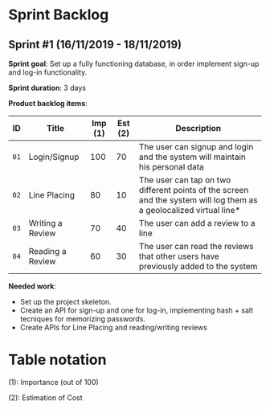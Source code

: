 # Sprint Backlog

## Sprint #1 (16/11/2019 - 18/11/2019)

**Sprint goal**: Set up a fully functioning database, in order implement sign-up and log-in functionality.

**Sprint duration**: 3 days

**Product backlog items**:

|   ID   |   Title                   | Imp (1) | Est (2) |   Description                 |
---------|---------------------------|---------|---------|--------------------------------
|  `01`  |   Login/Signup            |   100   |    70   |   The user can signup and login and the system will maintain his personal data |
|  `02`  |   Line Placing            |    80   |    10   |   The user can tap on two different points of the screen and the system will log them as a geolocalized virtual line* |
|  `03`  |   Writing a Review        |    70   |    40   |   The user can add a review to a line |
|  `04`  |   Reading a Review        |    60   |    30   |   The user can read the reviews that other users have previously added to the system |

**Needed work**:
* Set up the project skeleton.
* Create an API for sign-up and one for log-in, implementing hash + salt tecniques for memorizing passwords.
* Create APIs for Line Placing and reading/writing reviews

# Table notation

(1): Importance (out of 100)

(2): Estimation of Cost 
